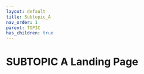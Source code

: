 ```yaml
---
layout: default
title: Subtopic_A
nav_order: 1
parent: TOPIC
has_children: true
---
```


# SUBTOPIC A Landing Page